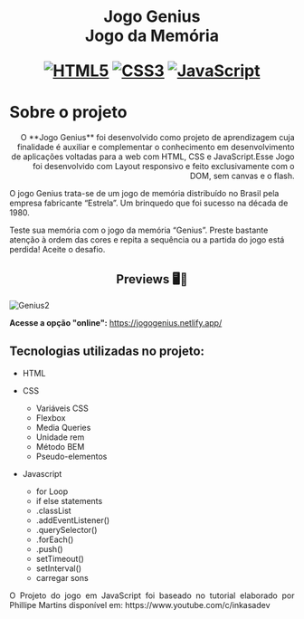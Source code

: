 <h1 align="center">
    <strong>Jogo Genius</strong>
    <br>Jogo da Memória<br/>
   
[![HTML5](https://img.shields.io/badge/-html5-%23E34F26.svg?style=for-the-badge&labelColor=black&logo=html5&logoColor=white)](#) [![CSS3](https://img.shields.io/badge/-css3-%231572B6.svg?style=for-the-badge&labelColor=black&logo=css3&logoColor=white)](#) [![JavaScript](https://img.shields.io/badge/-JavaScript-%23323330.svg?style=for-the-badge&labelColor=black&logo=javascript&logoColor=%23F7DF1E)](#)

# Sobre o projeto
    
<p style='text-align: right;'>  
O **Jogo Genius** foi desenvolvido como projeto de aprendizagem cuja finalidade é auxiliar e complementar o conhecimento 
em  desenvolvimento de aplicações voltadas para a web com   HTML,  CSS  e  JavaScript.Esse Jogo foi desenvolvido com Layout responsivo e feito exclusivamente com o DOM, sem canvas e o flash.</p>

O jogo Genius trata-se de um jogo de memória distribuído no Brasil  pela  empresa fabricante “Estrela”. Um brinquedo que 
foi sucesso na década de 1980.


Teste sua memória com o jogo da memória “Genius”.  Preste bastante atenção à ordem  das  cores e repita a sequência ou a partida do jogo está perdida!  Aceite o desafio.


<h2 align="center">Previews 🖥️📱</h2>

![Genius2](https://user-images.githubusercontent.com/61275275/148053228-202bd249-82d1-493b-89d8-79b56188e3d2.gif)   

**Acesse a opção "online":**
  https://jogogenius.netlify.app/



## Tecnologias utilizadas no projeto:

- HTML

- CSS
  - Variáveis CSS
  - Flexbox
  - Media Queries  
  - Unidade rem
  - Método BEM
  - Pseudo-elementos
  
- Javascript
  - for Loop
  - if else statements
  - .classList
  - .addEventListener()
  - .querySelector()  
  - .forEach()
  - .push()
  - setTimeout()
  - setInterval()
  - carregar sons
  
<p style='text-align: justify;'>O Projeto do jogo em JavaScript foi baseado no tutorial elaborado por
Phillipe Martins disponível em: https://www.youtube.com/c/inkasadev </p>
